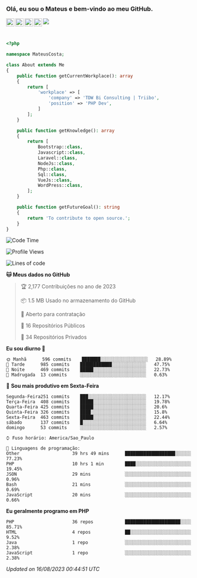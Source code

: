 
### Olá, eu sou o Mateus e bem-vindo ao meu GitHub.

<a href="https://costamateus.com.br/">
  <img align="left" alt="MLC" width="22px" src="https://www.costamateus.com.br/favicon.ico" />
</a>
<a href="https://www.linkedin.com/in/costamateus6/">
  <img align="left" alt="LinkedIn Mateus" width="22px" src="https://cdn.jsdelivr.net/npm/simple-icons@v3/icons/linkedin.svg" />
</a>
<a href="https://www.instagram.com/mateuslc6/">
  <img align="left" alt="Instagram Mateus" width="22px" src="https://cdn.jsdelivr.net/npm/simple-icons@v3/icons/instagram.svg" />
</a>
<a href="https://www.facebook.com/costamateus6/">
  <img align="left" alt="Facebook Mateus" width="22px" src="https://cdn.jsdelivr.net/npm/simple-icons@3.13.0/icons/facebook.svg" />
</a>

![](https://visitor-badge.glitch.me/badge?page_id=costamateus.costamateus)

<br />

```php
<?php

namespace MateusCosta;

class About extends Me
{
    public function getCurrentWorkplace(): array
    {
        return [
            'workplace' => [
                'company' => 'TDW Bi Consulting | Triibo',
                'position' => 'PHP Dev',
            ]
        ];
    }

    public function getKnowledge(): array
    {
        return [
            Bootstrap::class,
            Javascript::class,
            Laravel::class,
            NodeJs::class,
            Php::class,
            Sql::class,
            VueJs::class,
            WordPress::class,
        ];
    }

    public function getFutureGoal(): string
    {
        return 'To contribute to open source.';
    }
}
```

<!--START_SECTION:waka-->
![Code Time](http://img.shields.io/badge/Code%20Time-1%2C700%20hrs%2018%20mins-blue)

![Profile Views](http://img.shields.io/badge/Visualizac%C3%B5es%20do%20perfil-0-blue)

![Lines of code](https://img.shields.io/badge/Desde%20o%20Hello%20World%20eu%20escrevi--5%20Thousand%20linhas%20de%20c%C3%B3digo-blue)

**🐱 Meus dados no GitHub** 

> 🏆 2,177 Contribuições no ano de 2023
 > 
> 📦 1.5 MB Usado no armazenamento do GitHub 
 > 
> 💼 Aberto para contratação
 > 
> 📜 16 Repositórios Públicos 
 > 
> 🔑 34 Repositórios Privados  
 > 
**Eu sou diurno 🐤** 

```text
🌞 Manhã      596 commits    ███████░░░░░░░░░░░░░░░░░░   28.89% 
🌆 Tarde      985 commits    ████████████░░░░░░░░░░░░░   47.75% 
🌃 Noite      469 commits    █████░░░░░░░░░░░░░░░░░░░░   22.73% 
🌙 Madrugada  13 commits     ░░░░░░░░░░░░░░░░░░░░░░░░░   0.63%

```
📅 **Sou mais produtivo em Sexta-Feira** 

```text
Segunda-Feira251 commits    ███░░░░░░░░░░░░░░░░░░░░░░   12.17% 
Terça-Feira  408 commits    █████░░░░░░░░░░░░░░░░░░░░   19.78% 
Quarta-Feira 425 commits    █████░░░░░░░░░░░░░░░░░░░░   20.6% 
Quinta-Feira 326 commits    ████░░░░░░░░░░░░░░░░░░░░░   15.8% 
Sexta-Feira  463 commits    █████░░░░░░░░░░░░░░░░░░░░   22.44% 
sábado       137 commits    █░░░░░░░░░░░░░░░░░░░░░░░░   6.64% 
domingo      53 commits     ░░░░░░░░░░░░░░░░░░░░░░░░░   2.57%

```


```text
⌚︎ Fuso horário: America/Sao_Paulo

💬 Linguagens de programação: 
Other                    39 hrs 49 mins      ███████████████████░░░░░░   77.23% 
PHP                      10 hrs 1 min        ████░░░░░░░░░░░░░░░░░░░░░   19.45% 
JSON                     29 mins             ░░░░░░░░░░░░░░░░░░░░░░░░░   0.96% 
Bash                     21 mins             ░░░░░░░░░░░░░░░░░░░░░░░░░   0.69% 
JavaScript               20 mins             ░░░░░░░░░░░░░░░░░░░░░░░░░   0.66%

```

**Eu geralmente programo em PHP** 

```text
PHP                      36 repos            █████████████████████░░░░   85.71% 
HTML                     4 repos             ██░░░░░░░░░░░░░░░░░░░░░░░   9.52% 
Java                     1 repo              ░░░░░░░░░░░░░░░░░░░░░░░░░   2.38% 
JavaScript               1 repo              ░░░░░░░░░░░░░░░░░░░░░░░░░   2.38%

```



 *Updated on 16/08/2023 00:44:51 UTC*
<!--END_SECTION:waka-->
